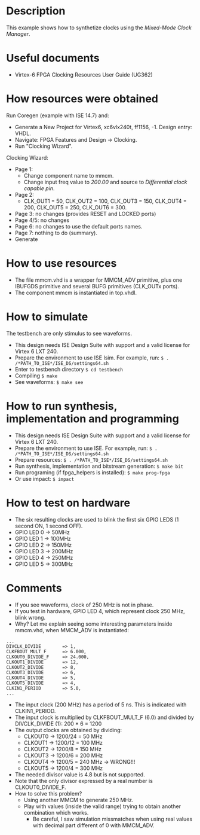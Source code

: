 # Description

This example shows how to synthetize clocks using the *Mixed-Mode Clock Manager*.

# Useful documents

* Virtex-6 FPGA Clocking Resources User Guide (UG362)

# How resources were obtained

Run Coregen (example with ISE 14.7) and:
* Generate a New Project for Virtex6, xc6vlx240t, ff1156, -1. Design entry: VHDL.
* Navigate: FPGA Features and Design -> Clocking.
* Run "Clocking Wizard".

Clocking Wizard:
* Page 1:
  * Change component name to mmcm.
  * Change input freq value to *200.00* and source to *Differential clock capable pin*.
* Page 2:
  * CLK_OUT1 = 50, CLK_OUT2 = 100, CLK_OUT3 = 150, CLK_OUT4 = 200, CLK_OUT5 = 250, CLK_OUT6 = 300.
* Page 3: no changes (provides RESET and LOCKED ports)
* Page 4/5: no changes
* Page 6: no changes to use the default ports names.
* Page 7: nothing to do (summary).
* Generate

# How to use resources

* The file mmcm.vhd is a wrapper for MMCM_ADV primitive, plus one IBUFGDS primitive and several BUFG primitives (CLK_OUTx ports).
* The component mmcm is instantiated in top.vhdl.

# How to simulate

The testbench are only stimulus to see waveforms.

* This design needs ISE Design Suite with support and a valid license for Virtex 6 LXT 240.
* Prepare the environment to use ISE Isim. For example, run:
```$ . /*PATH_TO_ISE*/ISE_DS/settings64.sh```
* Enter to testbench directory
```$ cd testbench```
* Compiling
```$ make```
* See waveforms:
```$ make see```

# How to run synthesis, implementation and programming

* This design needs ISE Design Suite with support and a valid license for Virtex 6 LXT 240.
* Prepare the environment to use ISE. For example, run:
```$ . /*PATH_TO_ISE*/ISE_DS/settings64.sh```
* Prepare resources:
```$ . /*PATH_TO_ISE*/ISE_DS/settings64.sh```
* Run synthesis, implementation and bitstream generation:
```$ make bit```
* Run programing (if fpga_helpers is installed):
```$ make prog-fpga```
* Or use impact:
```$ impact```

# How to test on hardware

* The six resulting clocks are used to blink the first six GPIO LEDS (1 second ON, 1 second OFF).
* GPIO LED 0 ->  50MHz
* GPIO LED 1 -> 100MHz
* GPIO LED 2 -> 150MHz
* GPIO LED 3 -> 200MHz
* GPIO LED 4 -> 250MHz
* GPIO LED 5 -> 300MHz

# Comments

* If you see waveforms, clock of 250 MHz is not in phase.
* If you test in hardware, GPIO LED 4, which represent clock 250 MHz, blink wrong.
* Why? Let me explain seeing some interesting parameters inside mmcm.vhd, when MMCM_ADV is instantiated:
```
...
DIVCLK_DIVIDE        => 1,
CLKFBOUT_MULT_F      => 6.000,
CLKOUT0_DIVIDE_F     => 24.000,
CLKOUT1_DIVIDE       => 12,
CLKOUT2_DIVIDE       => 8,
CLKOUT3_DIVIDE       => 6,
CLKOUT4_DIVIDE       => 5,
CLKOUT5_DIVIDE       => 4,
CLKIN1_PERIOD        => 5.0,
...
```
  * The input clock (200 MHz) has a period of 5 ns. This is indicated with CLKIN1_PERIOD.
  * The input clock is multiplied by CLKFBOUT_MULT_F (6.0) and divided by DIVCLK_DIVIDE (1): 200 * 6 = 1200
  * The output clocks are obtained by dividing:
    * CLKOUT0 -> 1200/24 = 50 MHz
    * CLKOUT1 -> 1200/12 = 100 MHz
    * CLKOUT2 -> 1200/8  = 150 MHz
    * CLKOUT3 -> 1200/6  = 200 MHz
    * CLKOUT4 -> 1200/5  = 240 MHz -> WRONG!!!
    * CLKOUT5 -> 1200/4  = 300 MHz
  * The needed divisor value is 4.8 but is not supported.
  * Note that the only divisor expressed by a real number is CLKOUT0_DIVIDE_F.
* How to solve this problem?
  * Using another MMCM to generate 250 MHz.
  * Play with values (inside the valid range) trying to obtain another combination which works.
    * Be careful, I saw simulation missmatches when using real values with decimal part different of 0 with MMCM_ADV.
